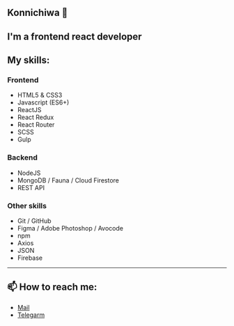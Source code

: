 ## Konnichiwa 👋

## I'm a frontend react developer

## My skills:

### Frontend
* HTML5 & CSS3
* Javascript (ES6+)
* ReactJS
* React Redux
* React Router
* SCSS
* Gulp
### Backend
* NodeJS
* MongoDB / Fauna / Cloud Firestore
* REST API
### Other skills
* Git / GitHub
* Figma / Adobe Photoshop / Avocode
* npm
* Axios
* JSON
* Firebase
---
## 📫 How to reach me: 
*  [Mail](mailto:danilo.bilyi@gmail.com)
*  [Telegarm](https://t.me/d_white)
